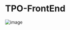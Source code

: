 # TPO-FrontEnd

![image](https://github.com/Dani-Escobar/TPO-FrontEnd/assets/102489881/a603b1fb-fac5-4809-b4b4-6ad22dd89ca8)
